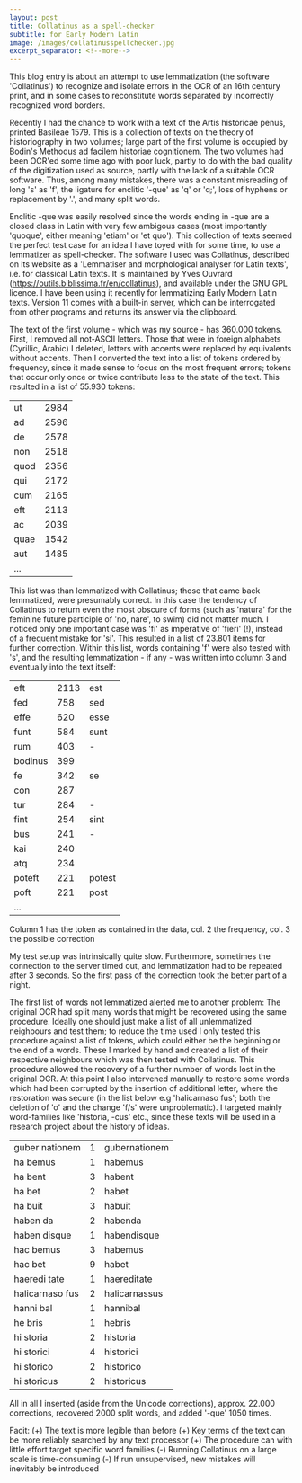 ```yaml
---
layout: post
title: Collatinus as a spell-checker 
subtitle: for Early Modern Latin
image: /images/collatinusspellchecker.jpg
excerpt_separator: <!--more-->
---
```

This blog entry is about an attempt to use lemmatization (the software 'Collatinus') to recognize and isolate errors in the OCR of an 16th century print, and in some cases to reconstitute words  separated by incorrectly recognized word borders.
<!--more-->

Recently I had the chance to work with a text of the Artis historicae penus, printed Basileae 1579. This is a collection of texts on the theory of historiography in two volumes; large part of the first volume is occupied by Bodin's Methodus ad facilem historiae cognitionem. The two volumes had been OCR'ed some time ago with poor luck, partly to do with the bad quality of the digitization used as source, partly with the lack of a suitable OCR software. Thus, among many mistakes, there was a constant misreading of long 's' as 'f', the ligature for enclitic '-que' as 'q' or 'q;', loss of hyphens or replacement by '.', and many split words.

Enclitic -que was easily resolved since the words ending in -que are a closed class in Latin with very few ambigous cases (most importantly 'quoque', either meaning 'etiam' or 'et quo'). This collection of texts seemed the perfect test case for an idea I have toyed with for some time, to use a lemmatizer as spell-checker. The software I used was Collatinus, described on its website as a 'Lemmatiser and morphological analyser for Latin texts', i.e. for classical Latin texts. It is maintained by Yves Ouvrard (https://outils.biblissima.fr/en/collatinus), and available under the GNU GPL licence. I have been using it recently for lemmatizing Early Modern Latin texts. Version 11 comes with a built-in server, which can be interrogated from other programs and returns its answer via the clipboard.

The text of the first volume - which was my source - has 360.000 tokens. First, I removed all not-ASCII letters. Those that were in foreign alphabets (Cyrillic, Arabic) I deleted, letters with accents were replaced by equivalents without accents. Then I converted the text into a list of tokens ordered by frequency, since it made sense to focus on the most frequent errors; tokens that occur only once or twice contribute less to the state of the text. This resulted in a list of 55.930 tokens:

<DIV align="center">
<TABLE>
<TR><TD align="left">ut</TD><TD  align="left">2984</TD></TR>
<TR><TD align="left">ad</TD><TD  align="left">2596</TD></TR>
<TR><TD align="left">de</TD><TD  align="left">2578</TD></TR>
<TR><TD  align="left">non</TD><TD  align="left">2518</TD></TR>
<TR><TD  align="left">quod</TD><TD  align="left">2356</TD></TR>
<TR><TD  align="left">qui</TD><TD  align="left">2172</TD></TR>
<TR><TD  align="left">cum</TD><TD  align="left">2165</TD></TR>
<TR><TD  align="left">eft</TD><TD  align="left">2113</TD></TR>
<TR><TD  align="left">ac</TD><TD  align="left">2039</TD></TR>
<TR><TD  align="left">quae</TD><TD  align="left">1542</TD></TR>
<TR><TD  align="left">aut</TD><TD  align="left">1485</TD></TR>
<TR><TD  align="left">...</TD><TD  align="left"> </TD></TD>
</TABLE>
</DIV>

This list was than lemmatized with Collatinus; those that came back lemmatized, were presumably correct. In this case the tendency of Collatinus to return even the most obscure of forms (such as 'natura' for the feminine future participle of 'no, nare', to swim) did not matter much. I noticed only one important case was 'fi' as imperative of 'fieri' (!), instead of a frequent mistake for 'si'. This resulted in a list of 23.801 items for further correction. Within this list, words containing 'f' were also tested with 's', and the resulting lemmatization - if any - was written into column 3 and eventually into the text itself: 

<DIV align="center">
<TABLE>
<TR><TD  align="left">eft</TD><TD  align="left">2113</TD><TD  align="left">est</TD></TR>
<TR><TD  align="left">fed</TD><TD  align="left">758</TD><TD  align="left">sed</TD></TR>
<TR><TD  align="left">effe</TD><TD  align="left">620</TD><TD  align="left">esse</TD></TR>
<TR><TD  align="left">funt</TD><TD  align="left">584</TD><TD  align="left">sunt</TD></TR>
<TR><TD  align="left">rum</TD><TD  align="left">403</TD><TD  align="left">-</TD></TR>
<TR><TD  align="left">bodinus</TD><TD  align="left">399</TD><TD  align="left"></TD></TR>
<TR><TD  align="left">fe</TD><TD  align="left">342</TD><TD  align="left">se</TD></TR>
<TR><TD  align="left">con</TD><TD  align="left">287</TD><TD  align="left"></TD></TR>
<TR><TD  align="left">tur</TD><TD  align="left">284</TD><TD  align="left">-</TD></TR>
<TR><TD  align="left">fint</TD><TD  align="left">254</TD><TD  align="left">sint</TD></TR>
<TR><TD  align="left">bus</TD><TD  align="left">241</TD><TD  align="left">-</TD></TR>
<TR><TD  align="left">kai</TD><TD  align="left">240</TD><TD  align="left"></TD></TR>
<TR><TD  align="left">atq</TD><TD  align="left">234</TD><TD  align="left"></TD></TR>
<TR><TD  align="left">poteft</TD><TD  align="left">221</TD><TD  align="left">potest</TD></TR>
<TR><TD  align="left">poft</TD><TD  align="left">221</TD><TD  align="left">post</TD></TR>
<TR><TD  align="left">...</TD></TR>
</TABLE>
</DIV>

Column 1 has the token as contained in the data, col. 2 the frequency, col. 3 the possible correction

My test setup was intrinsically quite slow. Furthermore, sometimes the connection to the server timed out, and lemmatization had to be repeated after 3 seconds. So the first pass of the correction took the better part of a night.

The first list of words not lemmatized alerted me to another problem: The original OCR had split many words that might be recovered using the same procedure. Ideally one should just make a list of all unlemmatized neighbours and test them; to reduce the time used I only tested this procedure against a list of tokens, which could either be the beginning or the end of a words. These I marked by hand and created a list of their respective neighbours which was then tested with Collatinus. This procedure allowed the recovery of a further number of words lost in the original OCR. At this point I also intervened manually to restore some words which had been corrupted by the insertion of additional letter, where the restoration was secure (in the list below e.g 'halicarnaso fus'; both the deletion of 'o' and the change 'f/s' were unproblematic). I targeted mainly word-families like 'historia, -cus' etc., since these texts will be used in a research project about the history of ideas.

<DIV align="center">
<TABLE>
<TR><TD  align="left"> guber nationem</TD><TD  align="left">1</TD><TD  align="left">gubernationem</TD></TR>
<TR><TD  align="left"> ha bemus</TD><TD  align="left">1</TD><TD  align="left">habemus</TD></TR>
<TR><TD  align="left"> ha bent</TD><TD  align="left">3</TD><TD  align="left">habent</TD></TR>
<TR><TD  align="left"> ha bet</TD><TD  align="left">2</TD><TD  align="left">habet</TD></TR>
<TR><TD  align="left"> ha buit</TD><TD  align="left">3</TD><TD  align="left">habuit</TD></TR>
<TR><TD  align="left"> haben da</TD><TD  align="left">2</TD><TD  align="left">habenda</TD></TR>
<TR><TD  align="left"> haben disque</TD><TD  align="left">1</TD><TD  align="left">habendisque</TD></TR>
<TR><TD  align="left"> hac bemus</TD><TD  align="left">3</TD><TD  align="left">habemus</TD></TR>
<TR><TD  align="left"> hac bet</TD><TD  align="left">9</TD><TD  align="left">habet</TD></TR>
<TR><TD  align="left"> haeredi tate</TD><TD  align="left">1</TD><TD  align="left">haereditate</TD></TR>
<TR><TD  align="left"> halicarnaso fus</TD><TD  align="left">2</TD><TD  align="left">halicarnassus</TD></TR>
<TR><TD  align="left"> hanni bal</TD><TD  align="left">1</TD><TD  align="left">hannibal</TD></TR>
<TR><TD  align="left"> he bris</TD><TD  align="left">1</TD><TD  align="left">hebris</TD></TR>
<TR><TD  align="left"> hi storia</TD><TD  align="left">2</TD><TD  align="left">historia</TD></TR>
<TR><TD  align="left"> hi storici</TD><TD  align="left">4</TD><TD  align="left">historici</TD></TR>
<TR><TD  align="left"> hi storico</TD><TD  align="left">2</TD><TD  align="left">historico</TD></TR>
<TR><TD  align="left"> hi storicus</TD><TD  align="left">2</TD><TD  align="left">historicus</TD></TR>
</TABLE>
</DIV>

All in all I inserted (aside from the Unicode corrections), approx. 22.000 corrections, recovered 2000 split words, and added '-que' 1050 times.

Facit: 
(+) The text is more legible than before
(+) Key terms of the text can be more reliably searched by any text processor
(+) The procedure can with little effort target specific word families
(-) Running Collatinus on a large scale is time-consuming
(-) If run unsupervised, new mistakes will inevitably be introduced
